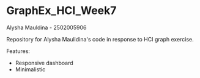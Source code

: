 # GraphEx_HCI_Week7

Alysha Mauldina - 2502005906

Repository for Alysha Maulidina's code in response to HCI graph exercise.

Features: 
  - Responsive dashboard
  - Minimalistic
 
 
